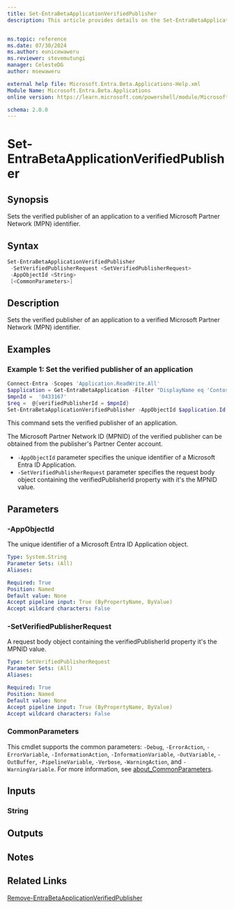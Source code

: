 ```yaml
---
title: Set-EntraBetaApplicationVerifiedPublisher
description: This article provides details on the Set-EntraBetaApplicationVerifiedPublisher command.


ms.topic: reference
ms.date: 07/30/2024
ms.author: eunicewaweru
ms.reviewer: stevemutungi
manager: CelesteDG
author: msewaweru

external help file: Microsoft.Entra.Beta.Applications-Help.xml
Module Name: Microsoft.Entra.Beta.Applications
online version: https://learn.microsoft.com/powershell/module/Microsoft.Entra.Beta.Applications/Set-EntraBetaApplicationVerifiedPublisher

schema: 2.0.0
---
```


# Set-EntraBetaApplicationVerifiedPublisher

## Synopsis

Sets the verified publisher of an application to a verified Microsoft Partner Network (MPN) identifier.

## Syntax

```powershell
Set-EntraBetaApplicationVerifiedPublisher
 -SetVerifiedPublisherRequest <SetVerifiedPublisherRequest>
 -AppObjectId <String>
 [<CommonParameters>]
```

## Description

Sets the verified publisher of an application to a verified Microsoft Partner Network (MPN) identifier.

## Examples

### Example 1: Set the verified publisher of an application

```powershell
Connect-Entra -Scopes 'Application.ReadWrite.All'
$application = Get-EntraBetaApplication -Filter "DisplayName eq 'Contoso Helpdesk Application'"
$mpnId =  '0433167'
$req =  @{verifiedPublisherId = $mpnId}
Set-EntraBetaApplicationVerifiedPublisher -AppObjectId $application.Id -SetVerifiedPublisherRequest $req
```

This command sets the verified publisher of an application.

The Microsoft Partner Network ID (MPNID) of the verified publisher can be obtained from the publisher's Partner Center account.

- `-AppObjectId` parameter specifies the unique identifier of a Microsoft Entra ID Application.
- `-SetVerifiedPublisherRequest` parameter specifies the request body object containing the verifiedPublisherId property with it's the MPNID value.

## Parameters

### -AppObjectId

The unique identifier of a Microsoft Entra ID Application object.

```yaml
Type: System.String
Parameter Sets: (All)
Aliases:

Required: True
Position: Named
Default value: None
Accept pipeline input: True (ByPropertyName, ByValue)
Accept wildcard characters: False
```

### -SetVerifiedPublisherRequest

A request body object containing the verifiedPublisherId property it's the MPNID value.

```yaml
Type: SetVerifiedPublisherRequest
Parameter Sets: (All)
Aliases:

Required: True
Position: Named
Default value: None
Accept pipeline input: True (ByPropertyName, ByValue)
Accept wildcard characters: False
```

### CommonParameters

This cmdlet supports the common parameters: `-Debug`, `-ErrorAction`, `-ErrorVariable`, `-InformationAction`, `-InformationVariable`, `-OutVariable`, `-OutBuffer`, `-PipelineVariable`, `-Verbose`, `-WarningAction`, and `-WarningVariable`. For more information, see [about_CommonParameters](https://go.microsoft.com/fwlink/?LinkID=113216).

## Inputs

### String

## Outputs

## Notes

## Related Links

[Remove-EntraBetaApplicationVerifiedPublisher](Remove-EntraBetaApplicationVerifiedPublisher.md)
